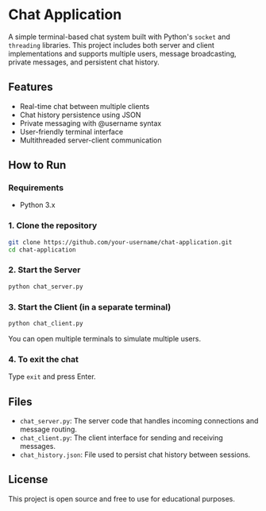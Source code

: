 # Chat Application

A simple terminal-based chat system built with Python's `socket` and `threading` libraries. This project includes both server and client implementations and supports multiple users, message broadcasting, private messages, and persistent chat history.

## Features

- Real-time chat between multiple clients
- Chat history persistence using JSON
- Private messaging with @username syntax
- User-friendly terminal interface
- Multithreaded server-client communication

## How to Run

### Requirements
- Python 3.x

### 1. Clone the repository
```bash
git clone https://github.com/your-username/chat-application.git
cd chat-application
```

### 2. Start the Server
```bash
python chat_server.py
```

### 3. Start the Client (in a separate terminal)
```bash
python chat_client.py
```

You can open multiple terminals to simulate multiple users.

### 4. To exit the chat
Type `exit` and press Enter.

## Files
- `chat_server.py`: The server code that handles incoming connections and message routing.
- `chat_client.py`: The client interface for sending and receiving messages.
- `chat_history.json`: File used to persist chat history between sessions.

## License
This project is open source and free to use for educational purposes.
